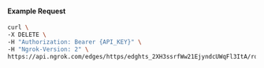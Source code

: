 <!-- Code generated for API Clients. DO NOT EDIT. -->

#### Example Request

```bash
curl \
-X DELETE \
-H "Authorization: Bearer {API_KEY}" \
-H "Ngrok-Version: 2" \
https://api.ngrok.com/edges/https/edghts_2XH3ssrfWw21EjyndcUWqFl3ItA/routes/edghtsrt_2XH3sque1YFXiODkVmeDu5VRpO3/oidc
```
